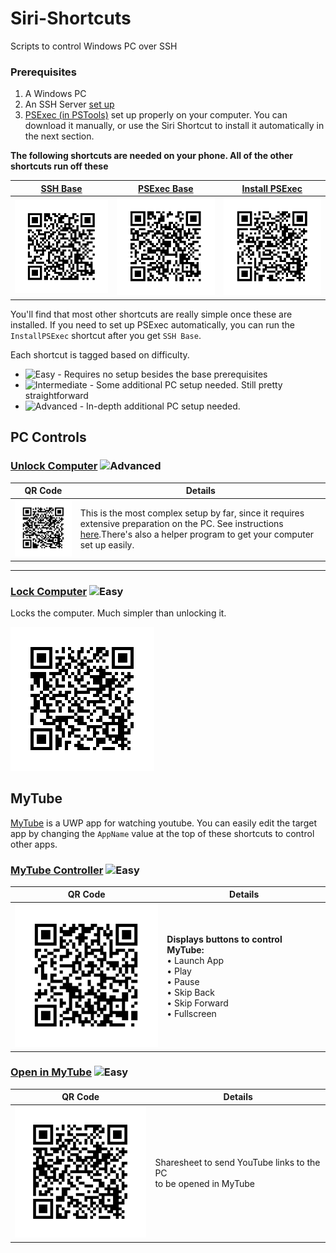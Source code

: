 # Siri-Shortcuts
Scripts to control Windows PC over SSH

### Prerequisites
1. A Windows PC 
2. An SSH Server [set up](https://winaero.com/blog/enable-openssh-server-windows-10/)
3. [PSExec (in PSTools)](https://docs.microsoft.com/en-us/sysinternals/downloads/psexec) set up properly on your computer. You can download it manually, or use the Siri Shortcut to install it automatically in the next section. 

**The following shortcuts are needed on your phone. All of the other shortcuts run off these**

[SSH Base](https://www.icloud.com/shortcuts/21d139d065b9464a8f6aa3764a02157b)|[PSExec Base](https://www.icloud.com/shortcuts/1ed83e774dcc478989f85c5f6431dcf2)| [Install PSExec](https://www.icloud.com/shortcuts/9b29eb30534f4874ba53cd46a88d6eff)|
| ------------- | ------------- | ------------- |
|![Image](UnlockPC/QR/QR_SSHMain.png)|![Image](QR/QR_PSExecBase.png)|![Image](QR/QR_InstallPSExec.png)|

You'll find that most other shortcuts are really simple once these are installed. 
If you need to set up PSExec automatically, you can run the `InstallPSExec` shortcut after you get `SSH Base`.

Each shortcut is tagged based on difficulty.
* ![Easy](https://img.shields.io/badge/-Easy-brightgreen.svg)  - Requires no setup besides the base prerequisites
* ![Intermediate](https://img.shields.io/badge/-Intermediate-blue.svg) - Some additional PC setup needed. Still pretty straightforward
* ![Advanced](https://img.shields.io/badge/-Advanced-red.svg) - In-depth additional PC setup needed. 


## PC Controls

### [Unlock Computer](https://www.icloud.com/shortcuts/4da94fefa30b46aeb561a683afa3221e) ![Advanced](https://img.shields.io/badge/-Advanced-red.svg)

|QR Code | Details|
| ---- |---- |
|![Image](UnlockPC/QR/QR_SSHUnlock.png)|This is the most complex setup by far, since it requires extensive preparation on the PC. See instructions [here](UnlockPC/readme.md).There's also a helper program to get your computer set up easily.|

____

### [Lock Computer](https://www.icloud.com/shortcuts/2405b1deb41f4ca1ae4b54c9aab84563) ![Easy](https://img.shields.io/badge/-Easy-brightgreen.svg)
Locks the computer. Much simpler than unlocking it.

![Image](QR/QR_LockPC.png)

## MyTube
[MyTube](https://www.microsoft.com/en-us/p/mytube/9wzdncrcwf3l) is a UWP app for watching youtube. 
You can easily edit the target app by changing the `AppName` value at the top of these shortcuts to control other apps. 
### [MyTube Controller](https://www.icloud.com/shortcuts/9837aec385e443f2a0881791bbbb94e2) ![Easy](https://img.shields.io/badge/-Easy-brightgreen.svg)
|QR Code | Details|
| ---- |---- |
|![Image](QR/QR_MyTubeController.png)|**Displays buttons to control MyTube:**</br>  • Launch App</br>  • Play</br>  • Pause</br>  • Skip Back</br>  • Skip Forward</br>  • Fullscreen|

### [Open in MyTube](https://www.icloud.com/shortcuts/2b15ba96a0a1485ea60d2914b323f0b8) ![Easy](https://img.shields.io/badge/-Easy-brightgreen.svg)
|QR Code | Details|
| ---- |---- |
|![Image](QR/QR_MyTubeSend.png)|Sharesheet to send YouTube links to the PC</br>to be opened in MyTube|

